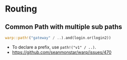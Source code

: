 # Routing

## Common Path with multiple sub paths

```rust
warp::path!("gateway" / ..).and(login.or(login2))
```
- To declare a prefix, use `path!("v1" / ..)`.
- https://github.com/seanmonstar/warp/issues/470